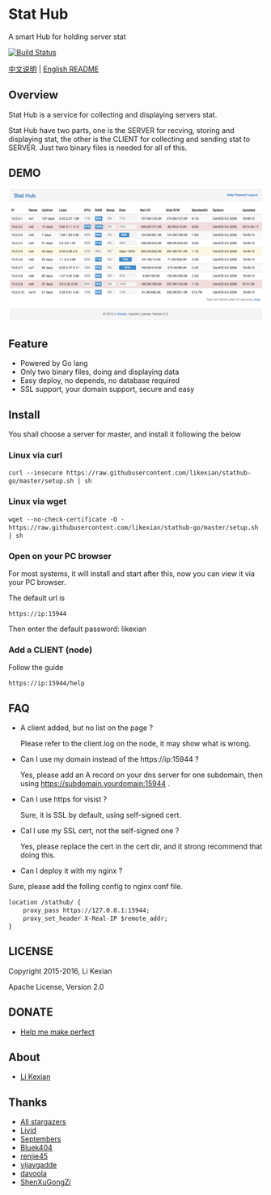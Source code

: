# Stat Hub

A smart Hub for holding server stat

[![Build Status](https://secure.travis-ci.org/likexian/stathub-go.png)](https://secure.travis-ci.org/likexian/stathub-go)

[中文说明](README-ZH.md) | [English README](README.md)

## Overview

Stat Hub is a service for collecting and displaying servers stat.

Stat Hub have two parts, one is the SERVER for recving, storing and displaying stat, the other is the CLIENT for collecting and sending stat to SERVER. Just two binary files is needed for all of this.

## DEMO

![demo](demo.png)

## Feature

- Powered by Go lang
- Only two binary files, doing and displaying data
- Easy deploy, no depends, no database required
- SSL support, your domain support, secure and easy

## Install

You shall choose a server for master, and install it following the below

### Linux via curl

    curl --insecure https://raw.githubusercontent.com/likexian/stathub-go/master/setup.sh | sh

### Linux via wget

    wget --no-check-certificate -O - https://raw.githubusercontent.com/likexian/stathub-go/master/setup.sh | sh

### Open on your PC browser

For most systems, it will install and start after this, now you can view it via your PC browser.

The default url is

    https://ip:15944

Then enter the default password: likexian

### Add a CLIENT (node)

Follow the guide

    https://ip:15944/help

## FAQ

- A client added, but no list on the page ?

    Please refer to the client.log on the node, it may show what is wrong.

- Can I use my domain instead of the https://ip:15944 ?

    Yes, please add an A record on your dns server for one subdomain, then using https://subdomain.yourdomain:15944 .

- Can I use https for visist ?

    Sure, it is SSL by default, using self-signed cert.

- Cal I use my SSL cert, not the self-signed one ?

    Yes, please replace the cert in the cert dir, and it strong recommend that doing this.

- Can I deploy it with my nginx ?

Sure, please add the folling config to nginx conf file.

    location /stathub/ {
        proxy_pass https://127.0.0.1:15944;
        proxy_set_header X-Real-IP $remote_addr;
    }

## LICENSE

Copyright 2015-2016, Li Kexian

Apache License, Version 2.0

## DONATE

- [Help me make perfect](https://www.likexian.com/en-US/donate/)

## About

- [Li Kexian](https://www.likexian.com/)

## Thanks

- [All stargazers](https://github.com/likexian/stathub-go/stargazers)
- [Livid](https://github.com/livid)
- [Septembers](https://github.com/Septembers)
- [Bluek404](https://github.com/Bluek404)
- [renjie45](https://github.com/renjie45)
- [vijaygadde](https://github.com/vijaygadde)
- [davoola](https://github.com/davoola)
- [ShenXuGongZi](https://github.com/ShenXuGongZi)
